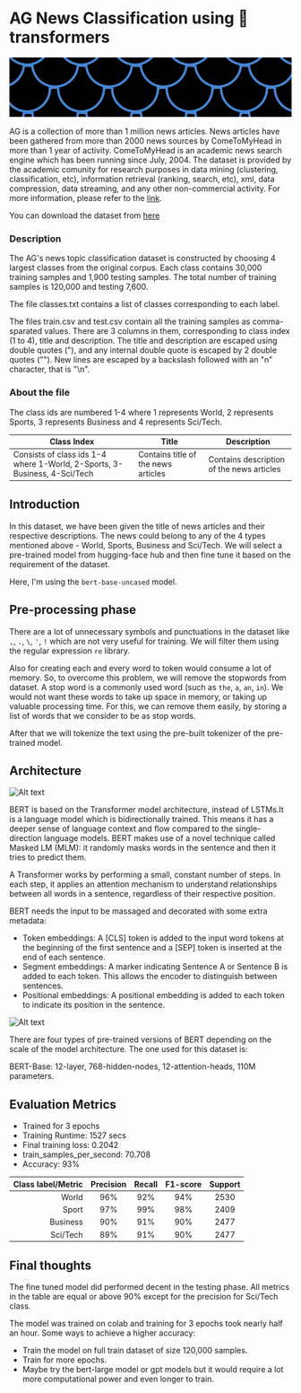 # AG News Classification using 🤗 transformers

![Alt text](dataset-cover.png)

AG is a collection of more than 1 million news articles. News articles have been gathered from more than 2000 news sources by ComeToMyHead in more than 1 year of activity. ComeToMyHead is an academic news search engine which has been running since July, 2004. The dataset is provided by the academic comunity for research purposes in data mining (clustering, classification, etc), information retrieval (ranking, search, etc), xml, data compression, data streaming, and any other non-commercial activity. For more information, please refer to the [link](http://www.di.unipi.it/~gulli/AG_corpus_of_news_articles.html).

You can download the dataset from [here](https://www.kaggle.com/datasets/amananandrai/ag-news-classification-dataset)

### Description

The AG's news topic classification dataset is constructed by choosing 4 largest classes from the original corpus. Each class contains 30,000 training samples and 1,900 testing samples. The total number of training samples is 120,000 and testing 7,600.

The file classes.txt contains a list of classes corresponding to each label.

The files train.csv and test.csv contain all the training samples as comma-sparated values. There are 3 columns in them, corresponding to class index (1 to 4), title and description. The title and description are escaped using double quotes ("), and any internal double quote is escaped by 2 double quotes (""). New lines are escaped by a backslash followed with an "n" character, that is "\n".

### About the file

The class ids are numbered 1-4 where 1 represents World, 2 represents Sports, 3 represents Business and 4 represents Sci/Tech.

| Class Index | Title | Description |
| - | - | - |
| Consists of class ids 1-4 where 1-World, 2-Sports, 3-Business, 4-Sci/Tech | Contains title of the news articles | Contains description of the news articles |

## Introduction

In this dataset, we have been given the title of news articles and their respective descriptions. The news could belong to any of the 4 types mentioned above - World, Sports, Business and Sci/Tech. We will select a pre-trained model from hugging-face hub and then fine tune it based on the requirement of the dataset.

Here, I'm using the `bert-base-uncased` model.

## Pre-processing phase

There are a lot of unnecessary symbols and punctuations in the dataset like `,`, `.`, `\`, `'`, `!` which are not very useful for training. We will filter them using the regular expression `re` library.

Also for creating each and every word to token would consume a lot of memory. So, to overcome this problem, we will remove the stopwords from dataset. 
A stop word is a commonly used word (such as `the`, `a`, `an`, `in`). 
We would not want these words to take up space in memory, or taking up valuable processing time. For this, we can remove them easily, by storing a list of words that we consider to be as stop words. 

After that we will tokenize the text using the pre-built tokenizer of the pre-trained model.

## Architecture

![Alt text](architecture/The-architecture-of-the-Fine-tuned-BERT-base-classifier.jpeg)

BERT is based on the Transformer model architecture, instead of LSTMs.It is a language model which is bidirectionally trained. This means it has a deeper sense of language context and flow compared to the single-direction language models. BERT makes use of a novel technique called Masked LM (MLM): it randomly masks words in the sentence and then it tries to predict them.

A Transformer works by performing a small, constant number of steps. In each step, it applies an attention mechanism to understand relationships between all words in a sentence, regardless of their respective position.

BERT needs the input to be massaged and decorated with some extra metadata:

- Token embeddings: A [CLS] token is added to the input word tokens at the beginning of the first sentence and a [SEP] token is inserted at the end of each sentence.
- Segment embeddings: A marker indicating Sentence A or Sentence B is added to each token. This allows the encoder to distinguish between sentences.
- Positional embeddings: A positional embedding is added to each token to indicate its position in the sentence.

![Alt text](architecture/0_XET3A5BmwES3qxgF.png)

There are four types of pre-trained versions of BERT depending on the scale of the model architecture. The one used for this dataset is:

BERT-Base: 12-layer, 768-hidden-nodes, 12-attention-heads, 110M parameters.

## Evaluation Metrics

- Trained for 3 epochs
- Training Runtime: 1527 secs
- Final training loss: 0.2042
- train_samples_per_second: 70.708
- Accuracy: 93%

| Class label/Metric | Precision | Recall | F1-score | Support |
| -: | :-: | :-: | :-: | :-: |
| World | 96% | 92% | 94% | 2530 |
| Sport | 97% | 99% | 98% | 2409 |
| Business | 90% | 91% | 90% | 2477 |
| Sci/Tech | 89% | 91% | 90% | 2477 |

## Final thoughts

The fine tuned model did performed decent in the testing phase. All metrics in the table are equal or above 90% except for the precision for Sci/Tech class.

The model was trained on colab and training for 3 epochs took nearly half an hour. Some ways to achieve a higher accuracy:

- Train the model on full train dataset of size 120,000 samples.
- Train for more epochs.
- Maybe try the bert-large model or gpt models but it would require a lot more computational power and even longer to train.
